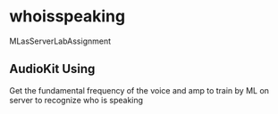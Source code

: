 # whoisspeaking
MLasServerLabAssignment

## AudioKit Using
Get the fundamental frequency of the voice and amp to train by ML on server to recognize who is speaking
